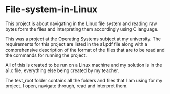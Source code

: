 # File-system-in-Linux
This project is about navigating in the Linux file system and reading raw bytes form the files and interpreting them accordingly using C language.

This was a project at the Operating Systems subject at my university. The requirements for this project are listed in the a1.pdf file along with a comprehensive description of the format of the files that are to be read and the commands for running the project.

All of this is created to be run on a Linux machine and my solution is in the a1.c file, everything else being created by my teacher.

The test_root folder contains all the folders and files that I am using for my project. I open, navigate through, read and interpret them.
